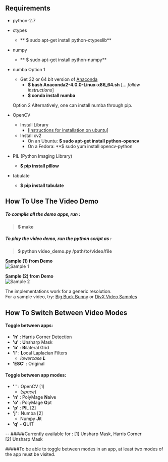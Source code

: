 ## Requirements

* python-2.7
* ctypes
    * ** $ sudo apt-get install python-ctypeslib**
* numpy
    * ** $ sudo apt-get install python-numpy**
* numba
    Option 1
    * Get 32 or 64 bit version of [Anaconda](https://continuum.io/downloads.html)
        * **$ bash Anaconda2-4.0.0-Linux-x86_64.sh**  [... _follow instructions_]
        * **$ conda install numba**

    Option 2
       Alternatively, one can install numba through pip.


* OpenCV
    * Install Library
        * [[instructions for installation on ubuntu]](https://help.ubuntu.com/community/OpenCV)
    * Install cv2
        * On an Ubuntu: **$ sudo apt-get install python-opencv**
        * On a Fedora: **$ sudo yum install opencv-python
* PIL (Python Imaging Library)
    * **$ pip install pillow**
* tabulate
    * **$ pip install tabulate**

## How To Use The Video Demo

##### To compile all the demo apps, run :
> **$ make**

##### To play the video demo, run the python script as :
> **$ python video_demo.py /path/to/video/file**

**Sample (1) from Demo**  
![Sample 1][pic1]  

**Sample (2) from Demo**  
![Sample 2][pic2]

The implementations work for a generic resolution.  
For a sample video, try:
[Big Buck Bunny](https://peach.blender.org/download/)
or
[DivX Video Samples](http://www.divx.com/en/devices/profiles/video)


## How To Switch Between Video Modes

#### Toggle between apps:
* **'h'**   : **H**arris Corner Detection
* **'u'**   : **U**nsharp Mask
* **'b'**   : **B**ilateral Grid
* **'l'**   : **L**ocal Laplacian Filters
    * _lowercase **L**_
* **'ESC'** : Original

#### Toggle between app modes:
* **' '** : OpenCV [1]
    * (_space_)
* **'n'** : PolyMage **N**aive
* **'o'** : PolyMage **O**pt
* **'p'** : **P**IL [2]
* **'j'** : Numba [2]
    *  Numpy **J**it
* **'q'** - **Q**UIT

--
#####Currently available for :
[1] Unsharp Mask, Harris Corner  
[2] Unsharp Mask


#####To be able to toggle between modes in an app, at least two modes of the app must be visited.

[pic1]: https://bytebucket.org/udayb/polymage/raw/3cc5b191d0e4b8c4f85bbae2253d56b697c723f8/sandbox/video_demo/screenshots/video_demo_screenshot1.png
[pic2]: https://bytebucket.org/udayb/polymage/raw/3cc5b191d0e4b8c4f85bbae2253d56b697c723f8/sandbox/video_demo/screenshots/video_demo_screenshot2.png
